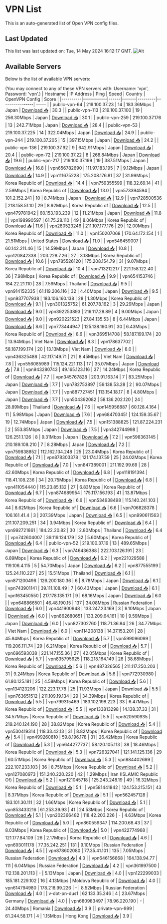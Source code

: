 # VPN List

This is an auto-generated list of Open VPN config files.

## Last Updated

This list was last updated on: Tue, 14 May 2024 16:12:17 GMT.
![Alt](https://repobeats.axiom.co/api/embed/186b98318ef1479477931607c1ad7d823f12451f.svg "Repobeats analytics image")

## Available Servers

Below is the list of available VPN servers:

(You may connect to any of these VPN servers with: Username: 'vpn', Password: 'vpn'.)
| Hostname | IP Address | Ping | Speed | Country | OpenVPN Config | Score |
|----------|------------|------|-------|---------|----------------| ----- |
| public-vpn-64 | 219.100.37.23 | 14 | 183.36Mbps | Japan | [Download 📥](./configs/server_0_JP.ovpn) | 30.3 |
| public-vpn-113 | 219.100.37.100 | 19 | 256.30Mbps | Japan | [Download 📥](./configs/server_1_JP.ovpn) | 30.1 |
| public-vpn-259 | 219.100.37.176 | 13 | 242.71Mbps | Japan | [Download 📥](./configs/server_2_JP.ovpn) | 28.4 |
| public-vpn-53 | 219.100.37.225 | 14 | 322.04Mbps | Japan | [Download 📥](./configs/server_3_JP.ovpn) | 24.9 |
| public-vpn-244 | 219.100.37.205 | 15 | 397.15Mbps | Japan | [Download 📥](./configs/server_4_JP.ovpn) | 24.2 |
| public-vpn-136 | 219.100.37.92 | 9 | 642.91Mbps | Japan | [Download 📥](./configs/server_5_JP.ovpn) | 20.4 |
| public-vpn-72 | 219.100.37.22 | 8 | 268.84Mbps | Japan | [Download 📥](./configs/server_6_JP.ovpn) | 19.6 |
| public-vpn-217 | 219.100.37.199 | 19 | 387.51Mbps | Japan | [Download 📥](./configs/server_7_JP.ovpn) | 16.8 |
| vpn656782690 | 111.97.183.195 | 7 | 9.12Mbps | Japan | [Download 📥](./configs/server_8_JP.ovpn) | 14.9 |
| vpn111675228 | 175.208.176.81 | 37 | 31.99Mbps | Korea Republic of | [Download 📥](./configs/server_9_KR.ovpn) | 14.4 |
| vpn759355599 | 118.32.69.14 | 41 | 2.59Mbps | Korea Republic of | [Download 📥](./configs/server_10_KR.ovpn) | 13.0 |
| vpn573394594 | 101.2.152.241 | 10 | 8.74Mbps | Japan | [Download 📥](./configs/server_11_JP.ovpn) | 12.9 |
| vpn728500536 | 218.158.51.10 | 29 | 8.92Mbps | Korea Republic of | [Download 📥](./configs/server_12_KR.ovpn) | 12.5 |
| vpn479781942 | 60.153.193.239 | 12 | 11.21Mbps | Japan | [Download 📥](./configs/server_13_JP.ovpn) | 11.8 |
| vpn198990597 | 61.75.28.110 | 49 | 8.06Mbps | Korea Republic of | [Download 📥](./configs/server_14_KR.ovpn) | 11.6 |
| vpn280523246 | 211.107.177.176 | 29 | 12.00Mbps | Korea Republic of | [Download 📥](./configs/server_15_KR.ovpn) | 11.0 |
| vpn150207068 | 170.64.172.154 | 1 | 21.51Mbps | United States | [Download 📥](./configs/server_16_US.ovpn) | 11.0 |
| vpn546459007 | 60.142.211.46 | 15 | 14.59Mbps | Japan | [Download 📥](./configs/server_17_JP.ovpn) | 10.8 |
| vpn120842338 | 203.228.7.26 | 27 | 3.18Mbps | Korea Republic of | [Download 📥](./configs/server_18_KR.ovpn) | 10.6 |
| vpn785526120 | 175.208.154.79 | 31 | 9.07Mbps | Korea Republic of | [Download 📥](./configs/server_19_KR.ovpn) | 10.4 |
| vpn713212217 | 221.158.122.40 | 36 | 7.98Mbps | Korea Republic of | [Download 📥](./configs/server_20_KR.ovpn) | 9.9 |
| vpn654153746 | 184.22.21.110 | 28 | 7.59Mbps | Thailand | [Download 📥](./configs/server_21_TH.ovpn) | 9.5 |
| vpn914152335 | 61.119.206.116 | 32 | 4.40Mbps | Japan | [Download 📥](./configs/server_22_JP.ovpn) | 9.5 |
| vpn937707938 | 183.106.160.138 | 28 | 1.30Mbps | Korea Republic of | [Download 📥](./configs/server_23_KR.ovpn) | 9.1 |
| vpn301325752 | 61.207.78.162 | 3 | 29.29Mbps | Japan | [Download 📥](./configs/server_24_JP.ovpn) | 9.0 |
| vpn392253893 | 219.117.28.89 | 4 | 9.00Mbps | Japan | [Download 📥](./configs/server_25_JP.ovpn) | 9.0 |
| vpn920221523 | 27.84.135.53 | 8 | 6.44Mbps | Japan | [Download 📥](./configs/server_26_JP.ovpn) | 8.6 |
| vpn773444947 | 125.138.190.91 | 30 | 6.43Mbps | Korea Republic of | [Download 📥](./configs/server_27_KR.ovpn) | 8.6 |
| vpn369514708 | 58.187.199.174 | 20 | 13.94Mbps | Viet Nam | [Download 📥](./configs/server_28_VN.ovpn) | 8.3 |
| vpn178637702 | 58.187.199.174 | 20 | 13.13Mbps | Viet Nam | [Download 📥](./configs/server_29_VN.ovpn) | 8.0 |
| vpn436325488 | 42.117.149.71 | 21 | 8.45Mbps | Viet Nam | [Download 📥](./configs/server_30_VN.ovpn) | 7.8 |
| vpn556085989 | 115.124.221.113 | 17 | 35.07Mbps | Japan | [Download 📥](./configs/server_31_JP.ovpn) | 7.8 |
| vpn943280743 | 49.165.123.116 | 37 | 14.24Mbps | Korea Republic of | [Download 📥](./configs/server_32_KR.ovpn) | 7.7 |
| vpn345767828 | 203.91.163.14 | 7 | 83.25Mbps | Japan | [Download 📥](./configs/server_33_JP.ovpn) | 7.7 |
| vpn782753897 | 59.138.53.28 | 2 | 90.07Mbps | Japan | [Download 📥](./configs/server_34_JP.ovpn) | 7.7 |
| vpn887727451 | 113.154.18.17 | 8 | 4.80Mbps | Japan | [Download 📥](./configs/server_35_JP.ovpn) | 7.7 |
| vpn504392082 | 58.136.202.120 | 24 | 28.89Mbps | Thailand | [Download 📥](./configs/server_36_TH.ovpn) | 7.6 |
| vpn145956887 | 60.128.4.164 | 11 | 5.98Mbps | Japan | [Download 📥](./configs/server_37_JP.ovpn) | 7.6 |
| vpn684703451 | 124.159.35.67 | 19 | 12.74Mbps | Japan | [Download 📥](./configs/server_38_JP.ovpn) | 7.5 |
| vpn151388825 | 121.87.224.231 | 2 | 553.85Mbps | Japan | [Download 📥](./configs/server_39_JP.ovpn) | 7.5 |
| vpn342744998 | 126.251.1.126 | 8 | 9.31Mbps | Japan | [Download 📥](./configs/server_40_JP.ovpn) | 7.2 |
| vpn598363145 | 210.189.108.210 | 7 | 8.28Mbps | Japan | [Download 📥](./configs/server_41_JP.ovpn) | 7.2 |
| vpn759838852 | 112.162.134.248 | 25 | 23.04Mbps | Korea Republic of | [Download 📥](./configs/server_42_KR.ovpn) | 7.1 |
| vpn878303378 | 121.174.137.59 | 25 | 24.02Mbps | Korea Republic of | [Download 📥](./configs/server_43_KR.ovpn) | 7.0 |
| vpn847389001 | 211.192.99.69 | 28 | 42.60Mbps | Korea Republic of | [Download 📥](./configs/server_44_KR.ovpn) | 6.8 |
| vpn118191394 | 118.41.108.236 | 34 | 20.75Mbps | Korea Republic of | [Download 📥](./configs/server_45_KR.ovpn) | 6.8 |
| vpn411054440 | 115.23.85.132 | 27 | 6.83Mbps | Korea Republic of | [Download 📥](./configs/server_46_KR.ovpn) | 6.7 |
| vpn874689954 | 175.117.156.193 | 41 | 13.87Mbps | Korea Republic of | [Download 📥](./configs/server_47_KR.ovpn) | 6.6 |
| vpn534938498 | 115.140.241.103 | 44 | 8.62Mbps | Korea Republic of | [Download 📥](./configs/server_48_KR.ovpn) | 6.6 |
| vpn706828378 | 106.161.41.4 | 3 | 207.39Mbps | Japan | [Download 📥](./configs/server_49_JP.ovpn) | 6.5 |
| vpn990611563 | 211.107.209.251 | 34 | 3.94Mbps | Korea Republic of | [Download 📥](./configs/server_50_KR.ovpn) | 6.4 |
| vpn992721861 | 184.22.20.82 | 30 | 2.80Mbps | Thailand | [Download 📥](./configs/server_51_TH.ovpn) | 6.4 |
| vpn742604007 | 39.119.124.179 | 32 | 5.60Mbps | Korea Republic of | [Download 📥](./configs/server_52_KR.ovpn) | 6.4 |
| public-vpn-52 | 219.100.37.16 | 13 | 489.65Mbps | Japan | [Download 📥](./configs/server_53_JP.ovpn) | 6.3 |
| vpn746436388 | 222.103.126.191 | 23 | 6.89Mbps | Korea Republic of | [Download 📥](./configs/server_54_KR.ovpn) | 6.2 |
| vpn221029588 | 119.106.4.115 | 5 | 54.70Mbps | Japan | [Download 📥](./configs/server_55_JP.ovpn) | 6.2 |
| vpn877555199 | 125.24.110.227 | 25 | 15.51Mbps | Thailand | [Download 📥](./configs/server_56_TH.ovpn) | 6.1 |
| vpn871200496 | 126.200.180.36 | 6 | 8.78Mbps | Japan | [Download 📥](./configs/server_57_JP.ovpn) | 6.1 |
| vpn743901141 | 39.111.108.49 | 7 | 60.43Mbps | Japan | [Download 📥](./configs/server_58_JP.ovpn) | 6.1 |
| vpn163450550 | 217.178.135.171 | 9 | 68.16Mbps | Japan | [Download 📥](./configs/server_59_JP.ovpn) | 6.0 |
| vpn648866501 | 46.48.190.15 | 137 | 34.08Mbps | Russian Federation | [Download 📥](./configs/server_60_RU.ovpn) | 6.0 |
| vpn441900948 | 133.247.23.169 | 3 | 9.10Mbps | Japan | [Download 📥](./configs/server_61_JP.ovpn) | 6.0 |
| vpn862680651 | 133.209.64.161 | 10 | 9.59Mbps | Japan | [Download 📥](./configs/server_62_JP.ovpn) | 6.0 |
| vpn827302760 | 118.71.36.84 | 26 | 34.77Mbps | Viet Nam | [Download 📥](./configs/server_63_VN.ovpn) | 6.0 |
| vpn114208138 | 14.37.153.201 | 28 | 45.84Mbps | Korea Republic of | [Download 📥](./configs/server_64_KR.ovpn) | 5.7 |
| vpn599096099 | 119.206.111.74 | 29 | 6.21Mbps | Korea Republic of | [Download 📥](./configs/server_65_KR.ovpn) | 5.7 |
| vpn696593038 | 221.147.155.36 | 27 | 42.05Mbps | Korea Republic of | [Download 📥](./configs/server_66_KR.ovpn) | 5.7 |
| vpn835795625 | 118.218.164.149 | 28 | 38.68Mbps | Korea Republic of | [Download 📥](./configs/server_67_KR.ovpn) | 5.6 |
| vpn487326565 | 211.117.250.203 | 31 | 9.24Mbps | Korea Republic of | [Download 📥](./configs/server_68_KR.ovpn) | 5.6 |
| vpn772930980 | 61.80.125.181 | 25 | 4.58Mbps | Korea Republic of | [Download 📥](./configs/server_69_KR.ovpn) | 5.6 |
| vpn134123206 | 122.223.17.78 | 25 | 11.93Mbps | Japan | [Download 📥](./configs/server_70_JP.ovpn) | 5.5 |
| vpn763651512 | 211.109.19.134 | 29 | 34.39Mbps | Korea Republic of | [Download 📥](./configs/server_71_KR.ovpn) | 5.5 |
| vpn799315469 | 183.102.198.223 | 33 | 6.47Mbps | Korea Republic of | [Download 📥](./configs/server_72_KR.ovpn) | 5.5 |
| vpn133813298 | 14.138.37.33 | 31 | 34.57Mbps | Korea Republic of | [Download 📥](./configs/server_73_KR.ovpn) | 5.5 |
| vpn520590935 | 219.240.124.190 | 28 | 38.82Mbps | Korea Republic of | [Download 📥](./configs/server_74_KR.ovpn) | 5.4 |
| vpn530419314 | 118.33.42.13 | 31 | 8.82Mbps | Korea Republic of | [Download 📥](./configs/server_75_KR.ovpn) | 5.4 |
| vpn499260810 | 59.8.196.178 | 31 | 26.42Mbps | Korea Republic of | [Download 📥](./configs/server_76_KR.ovpn) | 5.3 |
| vpn644277737 | 58.120.105.113 | 38 | 18.46Mbps | Korea Republic of | [Download 📥](./configs/server_77_KR.ovpn) | 5.3 |
| vpn726327041 | 121.141.125.136 | 29 | 60.51Mbps | Korea Republic of | [Download 📥](./configs/server_78_KR.ovpn) | 5.3 |
| vpn884402699 | 222.107.233.103 | 36 | 8.75Mbps | Korea Republic of | [Download 📥](./configs/server_79_KR.ovpn) | 5.2 |
| vpn127080973 | 151.240.220.220 | 42 | 1.29Mbps | Iran (ISLAMIC Republic Of) | [Download 📥](./configs/server_80_IR.ovpn) | 5.2 |
| vpn121045718 | 125.243.248.19 | 49 | 16.32Mbps | Korea Republic of | [Download 📥](./configs/server_81_KR.ovpn) | 5.1 |
| vpn581441842 | 124.153.215.151 | 43 | 8.37Mbps | Korea Republic of | [Download 📥](./configs/server_82_KR.ovpn) | 5.1 |
| vpn562457128 | 183.101.30.111 | 32 | 1.66Mbps | Korea Republic of | [Download 📥](./configs/server_83_KR.ovpn) | 5.1 |
| vpn853433216 | 61.253.39.93 | 41 | 24.53Mbps | Korea Republic of | [Download 📥](./configs/server_84_KR.ovpn) | 5.1 |
| vpn202366482 | 118.42.203.226 | - | 4.63Mbps | Korea Republic of | [Download 📥](./configs/server_85_KR.ovpn) | 5.0 |
| vpn860559347 | 114.200.68.43 | 37 | 8.03Mbps | Korea Republic of | [Download 📥](./configs/server_86_KR.ovpn) | 5.0 |
| vpn422774968 | 121.177.84.109 | 26 | 2.17Mbps | Korea Republic of | [Download 📥](./configs/server_87_KR.ovpn) | 4.6 |
| vpn693011178 | 77.35.242.251 | 131 | 9.10Mbps | Russian Federation | [Download 📥](./configs/server_88_RU.ovpn) | 4.5 |
| vpn878602080 | 77.35.41.101 | 135 | 7.05Mbps | Russian Federation | [Download 📥](./configs/server_89_RU.ovpn) | 4.3 |
| vpn646156668 | 164.138.94.77 | 111 | 6.04Mbps | Russian Federation | [Download 📥](./configs/server_90_RU.ovpn) | 4.2 |
| vpn361997500 | 112.138.201.113 | - | 5.13Mbps | Japan | [Download 📥](./configs/server_91_JP.ovpn) | 4.0 |
| vpn122299033 | 185.181.229.102 | 16 | 4.13Mbps | Moldova Republic of | [Download 📥](./configs/server_92_MD.ovpn) | 4.0 |
| vpn614794980 | 178.218.99.226 | - | 8.52Mbps | Russian Federation | [Download 📥](./configs/server_93_RU.ovpn) | 4.0 |
| v-dot-pn-dus1 | 62.133.35.246 | 4 | 23.67Mbps | Germany | [Download 📥](./configs/server_94_DE.ovpn) | 4.0 |
| vpn680983497 | 78.96.220.190 | - | 24.40Mbps | Romania | [Download 📥](./configs/server_95_RO.ovpn) | 3.9 |
| private-vpn-999 | 61.244.58.171 | 4 | 1.15Mbps | Hong Kong | [Download 📥](./configs/server_96_HK.ovpn) | 3.9 |
